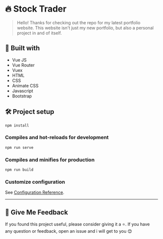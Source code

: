 # :fire: Stock Trader
> Hello! Thanks for checking out the repo for my latest portfolio website. This website isn't just my new portfolio, but also a personal project in and of itself.

## :rocket: Built with 
* Vue JS
* Vue Router
* Vuex
* HTML
* CSS
* Animate CSS
* Javascript
* Bootstrap



## :hammer_and_wrench: Project setup
```
npm install
```

### Compiles and hot-reloads for development
```
npm run serve
```

### Compiles and minifies for production
```
npm run build
```

### Customize configuration
See [Configuration Reference](https://cli.vuejs.org/config/).

---

## :gift: Give Me Feedback
If you found this project useful, please consider giving it a :star:. If you have any question or feedback, open an issue and i will get to you :blush:
